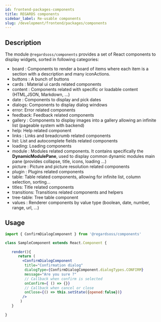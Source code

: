```yaml
---
id: frontend-packages-components
title: REGARDS components
sidebar_label: Re-usable components
slug: /development/frontend/packages/components
---
```


## Description

The module `@regardsoss/components` provides a set of React components to display widgets, sorted in following categories:
 - board : Components to render a board of items where each item is a section with a description and many iconActions.
 - buttons : A bunch of buttons
 - cards : Material ui cards related components
 - content : Components related with specific or loadable content (HTML,JSON, Markdown, ...)
 - date : Components to display and pick dates
 - dialogs: Components to display dialog windows
 - error: Error related components
 - feedback: Feedback related components
 - gallery : Components to display images into a gallery allowing an infinite list (pageable system with backend)
 - help: Help related component
 - links : Links and breadcrumb related components
 - list: List and autocomplete fields related components
 - loading: Loading components
 - module : Modules related components. It contains specifically the **DynamicModulePane**, used to display common dynamic modules main pane (provides collapse, title, icons, loading ...)
 - picture : Picture and picture resolution related components
 - plugin : Plugins related components
 - table: Table related components, allowing for infinite list, column selection, sorting...
 - titles: Title related components
 - transitions: Transitions related components and helpers
 - tree-table: Tree table component
 - values : Renderer components by value type (boolean, date, number, range, url, ...)
 
## Usage

```jsx
import { ConfirmDialogComponent } from '@regardsoss/components'

class SampleComponent extends React.Component {
   
   render(){
      return (
        <ConfirmDialogComponent
         title="Confirmation dialog"
         dialogType={ConfirmDialogComponent.dialogTypes.CONFIRM}
         message="Are you sure ?"
         // Callback when confirm is selected
         onConfirm={ () => {}}
         // Callback when cancel or close
         onClose={() => this.setState({opened:false})}
        />
       )
   }
   
}

```
